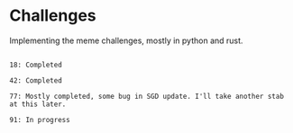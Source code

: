 # Challenges

Implementing the meme challenges, mostly in python and rust.

~~~~~~~~~~

18: Completed

42: Completed

77: Mostly completed, some bug in SGD update. I'll take another stab at this later.

91: In progress


